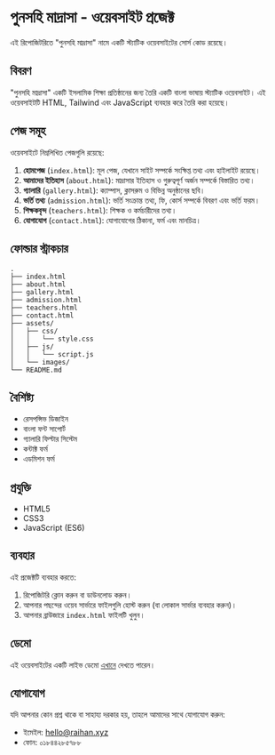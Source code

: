 # পুনসহি মাদ্রাসা - ওয়েবসাইট প্রজেক্ট

এই রিপোজিটরিতে "পুনসহি মাদ্রাসা" নামে একটি স্ট্যাটিক ওয়েবসাইটের সোর্স কোড রয়েছে।

## বিবরণ

"পুনসহি মাদ্রাসা" একটি ইসলামিক শিক্ষা প্রতিষ্ঠানের জন্য তৈরি একটি বাংলা ভাষায় স্ট্যাটিক ওয়েবসাইট। এই ওয়েবসাইটটি HTML, Tailwind এবং JavaScript ব্যবহার করে তৈরি করা হয়েছে।

## পেজ সমূহ

ওয়েবসাইটে নিম্নলিখিত পেজগুলি রয়েছে:

1. **হোমপেজ** (`index.html`): মূল পেজ, যেখানে সাইট সম্পর্কে সংক্ষিপ্ত তথ্য এবং হাইলাইট রয়েছে।
2. **আমাদের ইতিহাস** (`about.html`): মাদ্রাসার ইতিহাস ও গুরুত্বপূর্ণ অর্জন সম্পর্কে বিস্তারিত তথ্য।
3. **গ্যালারি** (`gallery.html`): ক্যাম্পাস, ক্লাসরুম ও বিভিন্ন অনুষ্ঠানের ছবি।
4. **ভর্তি তথ্য** (`admission.html`): ভর্তি সংক্রান্ত তথ্য, ফি, কোর্স সম্পর্কে বিবরণ এবং ভর্তি ফরম।
5. **শিক্ষকবৃন্দ** (`teachers.html`): শিক্ষক ও কর্মচারীদের তথ্য।
6. **যোগাযোগ** (`contact.html`): যোগাযোগের ঠিকানা, ফর্ম এবং মানচিত্র।

## ফোল্ডার স্ট্রাকচার

```
.
├── index.html
├── about.html
├── gallery.html
├── admission.html
├── teachers.html
├── contact.html
├── assets/
│   ├── css/
│   │   └── style.css
│   ├── js/
│   │   └── script.js
│   └── images/
└── README.md
```

## বৈশিষ্ট্য

- রেসপন্সিভ ডিজাইন
- বাংলা ফন্ট সাপোর্ট
- গ্যালারি ফিল্টার সিস্টেম
- কন্টাক্ট ফর্ম
- এডমিশন ফর্ম

## প্রযুক্তি

- HTML5
- CSS3
- JavaScript (ES6)

## ব্যবহার

এই প্রজেক্টটি ব্যবহার করতে:

1. রিপোজিটরি ক্লোন করুন বা ডাউনলোড করুন।
2. আপনার পছন্দের ওয়েব সার্ভারে ফাইলগুলি হোস্ট করুন (বা লোকাল সার্ভার ব্যবহার করুন)।
3. আপনার ব্রাউজারে `index.html` ফাইলটি খুলুন।

## ডেমো

এই ওয়েবসাইটের একটি লাইভ ডেমো [এখানে](https://dhnraihan.github.io/madrasha/) দেখতে পারেন।

<!-- ## লাইসেন্স

এই প্রজেক্টটি MIT লাইসেন্সের অধীনে প্রকাশিত। -->

## যোগাযোগ

যদি আপনার কোন প্রশ্ন থাকে বা সাহায্য দরকার হয়, তাহলে আমাদের সাথে যোগাযোগ করুন:

- ইমেইল: hello@raihan.xyz
- ফোন: ০১৮৪৪২৮৫৭৮৮
